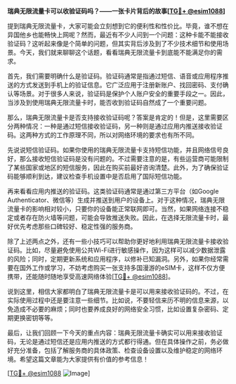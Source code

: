 **瑞典无限流量卡可以收验证码吗？——一张卡片背后的故事[[TG💪+ @esim1088](https://t.me/s/esim1088)]**

提到瑞典无限流量卡，大家可能会立刻想到它的便利性和性价比。毕竟，谁不想在异国他乡也能畅快上网呢？然而，最近有不少人问到一个问题：这种卡能不能接收验证码？这听起来像是个简单的问题，但其实背后涉及到了不少技术细节和使用场景。今天，我们就来聊聊这个话题，看看瑞典无限流量卡到底能不能满足你的需求。

首先，我们需要明确什么是验证码。验证码通常是指通过短信、语音或应用程序推送的方式发送到手机上的验证信息。它广泛应用于注册新账户、找回密码、支付确认等场景。对于很多人来说，验证码是保护个人账户安全的重要手段之一。因此，当涉及到使用瑞典无限流量卡时，能否收到验证码自然成了一个重要问题。

那么，瑞典无限流量卡是否支持接收验证码呢？答案是肯定的！但是，这里需要区分两种情况：一种是通过短信接收验证码，另一种则是通过应用内推送接收验证码。这两种方式的工作原理不同，所以对网络环境的要求也有所不同。

先说说短信验证码。如果你使用的瑞典无限流量卡支持短信功能，并且网络信号良好，那么接收短信验证码是没有问题的。不过需要注意的是，有些运营商可能限制了某些国家或地区的短信服务，因此在购买前最好咨询清楚。此外，为了确保验证码能够顺利到达，建议检查手机设置中是否启用了国际短信功能。

再来看看应用内推送的验证码。这类验证码通常是通过第三方平台（如Google Authenticator、微信等）生成并推送到用户的设备上。对于这种情况，瑞典无限流量卡的影响相对较小，只要你的设备能正常联网即可。当然，如果网络连接不稳定或者存在防火墙等问题，可能会导致推送失败。因此，在选择无限流量卡时，最好优先考虑那些口碑较好、稳定性强的服务商。

除了上述两点之外，还有一些小技巧可以帮助你更好地利用瑞典无限流量卡接收验证码。比如，尽量避免使用公共Wi-Fi进行敏感操作，因为这样可以减少数据泄露的风险；同时，定期更新系统和应用程序，以修补已知漏洞。另外，如果你经常需要在国外工作或学习，不妨考虑购买一张支持多国漫游的eSIM卡，这样不仅方便携带，还能随时随地享受高速网络体验[[TG💪+ @esim1088](https://t.me/s/esim1088)]。

说到这里，相信大家都明白了瑞典无限流量卡是可以用来接收验证码的。不过，在实际使用过程中还是要注意一些细节。比如说，不要轻信来历不明的信息来源，以免造成不必要的麻烦；同时也要养成良好的网络安全习惯，比如设置复杂密码、定期更换密钥等等。

最后，让我们回顾一下今天的重点内容：瑞典无限流量卡确实可以用来接收验证码，无论是通过短信还是应用内推送的方式都行得通。但在具体操作之前，务必做好充分准备，包括了解服务商的具体政策、检查设备设置以及维护稳定的网络环境。希望这篇文章能为大家提供有价值的参考信息！

[[TG💪+ @esim1088](https://t.me/s/esim1088) ![Image](https://i.postimg.cc/4NQfJmqS/Snipaste-2025-05-13-00-14-12.png)]